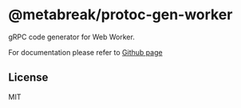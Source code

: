 # @metabreak/protoc-gen-worker

gRPC code generator for Web Worker.

For documentation please refer to [Github page](https://github.com/metabreak/grpc-lib)

## License

MIT
